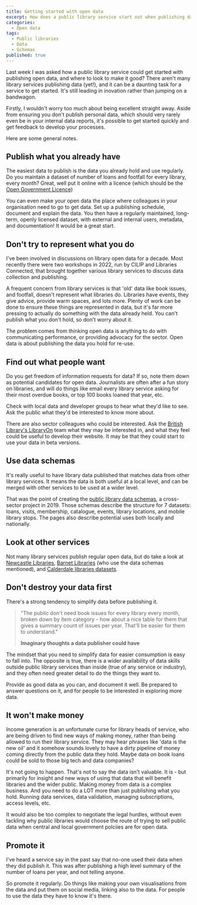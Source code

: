 ```yaml
---
title: Getting started with open data
excerpt: How does a public library service start out when publishing data?
categories:
  - Open data
tags:
  - Public libraries
  - Data
  - Schemas
published: true
---
```


Last week I was asked how a public library service could get started with publishing open data, and where to look to make it good? There aren't many library services publishing data (yet!), and it can be a daunting task for a service to get started. It's still leading in inovation rather than jumping on a bandwagon.

Firstly, I wouldn't worry too much about being excellent straight away. Aside from ensuring you don't publish personal data, which should very rarely even be in your internal data reports, it's possible to get started quickly and get feedback to develop your processes.

Here are some general notes.

## Publish what you already have

The easiest data to publish is the data you already hold and use regularly. Do you maintain a dataset of number of loans and footfall for every library, every month? Great, well put it online with a licence (which should be the [Open Government Licence](https://www.nationalarchives.gov.uk/doc/open-government-licence/version/3/))

You can even make your open data the place where colleagues in your organisation need to go to get data. Set up a publishing schedule, document and explain the data. You then have a regularly maintained, long-term, openly licensed dataset, with external and internal users, metadata, and documentation! It would be a great start.

## Don't try to represent what you do

I've been involved in discussions on library open data for a decade. Most recently there were two workshops in 2022, run by CILIP and Libraries Connected, that brought together various library services to discuss data collection and publishing.

A frequent concern from library services is that 'old' data like book issues, and footfall, doesn't represent what libraries do. Libraries have events, they give advice, provide warm spaces, and lots more. Plenty of work can be done to ensure these things are represented in data, but it's far more pressing to actually do something with the data already held. You can't publish what you don't hold, so don't worry about it.

The problem comes from thinking open data is anything to do with communicating performance, or providing advocacy for the sector. Open data is about publishing the data you hold for re-use.

## Find out what people want

Do you get freedom of information requests for data? If so, note them down as potential candidates for open data. Journalists are often after a fun story on libraries, and will do things like email every library service asking for their most overdue books, or top 100 books loaned that year, etc.

Check with local data and developer groups to hear what they'd like to see. Ask the public what they'd be interested to know more about.

There are also sector colleagues who could be interested. Ask the [British Library's LibraryOn](https://libraryon.org/) team what they may be interested in, and what they feel could be useful to develop their website. It may be that they could start to use your data in beta versions.

## Use data schemas

It's really useful to have library data published that matches data from other library services. It means the data is both useful at a local level, and can be merged with other services to be used at a wider level.

That was the point of creating the [public library data schemas](https://schema.librarydata.uk/), a cross-sector project in 2019. Those schemas describe the structure for 7 datasets: loans, visits, membership, catalogue, events, library locations, and mobile library stops. The pages also describe potential uses both locally and nationally.

## Look at other services

Not many library services publish regular open data, but do take a look at [Newcastle Libraries](https://www.newcastle.gov.uk/local-government/access-information-and-data/open-data/libraries-data-sets), [Barnet Libraries](https://open.barnet.gov.uk/dataset/e14dj/library-data) (who use the data schemas mentioned), and [Calderdale libraries datasets](https://dataworks.calderdale.gov.uk/dataset?q=Libraries).

## Don't destroy your data first

There's a strong tendency to simplify data before publishing it.

> "The public don't need book issues for every library every month, broken down by item category - how about a nice table for them that gives a summary count of issues per year. That'll be easier for them to understand."
>
> **Imaginary thoughts a data publisher could have**

The mindset that you need to simplify data for easier consumption is easy to fall into. The opposite is true, there is a wider availability of data skills outside public library services than inside (true of any service or industry), and they often need greater detail to do the things they want to. 

Provide as good data as you can, and document it well. Be prepared to answer questions on it, and for people to be interested in exploring more data.

## It won't make money

Income generation is an unfortunate curse for library heads of service, who are being driven to find new ways of making money, rather than being allowed to run their library service. They may hear phrases like 'data is the new oil' and it somehow sounds lovely to have a dirty pipeline of money coming directly from the public data they hold. Maybe data on book loans could be sold to those big tech and data companies?

It's not going to happen. That's not to say the data isn't valuable. It is - but primarily for insight and new ways of using that data that will benefit libraries and the wider public. Making money from data is a complex business. And you need to do a LOT more than just publishing what you hold. Running data services, data validation, managing subscriptions, access levels, etc.

It would also be too complex to negotiate the legal hurdles, without even tackling why public libraries would choose the route of trying to sell public data when central and local government polciies are for open data.

## Promote it

I've heard a service say in the past say that no-one used their data when they did publish it. This was after publishing a high level summary of the number of loans per year, and not telling anyone.

So promote it regularly. Do things like making your own visualisations from the data and put them on social media, linking also to the data. For people to use the data they have to know it's there.
